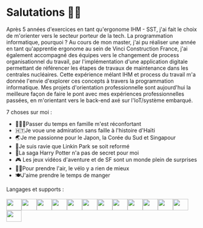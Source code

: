 # Salutations 👋🖖

Après 5 années d'exercices en tant qu'ergonome IHM - SST, j'ai fait le choix de m'orienter vers le secteur porteur de la tech.
La programmation informatique, pourquoi ? Au cours de mon master, j'ai pu réaliser une année en tant qu'apprentie ergonome au sein de Vinci Construction France, j'ai également accompagné
des équipes vers le changement de process organisationnel du travail, par l'implémentation d'une application digitale permettant de référencer les étapes de travaux de maintenance 
dans les centrales nucléaires. Cette expérience mélant IHM et process du travail m'a donnée l'envie d'explorer ces concepts à travers la programmation informatique. Mes projets d'orientation professionnelle sont aujourd'hui la meilleure façon de faire le pont avec mes expériences professionnelles passées, en m'orientant vers le back-end axé sur l'IoT/système embarqué. 

7 choses sur moi :
- 👨‍👧‍👦Passer du temps en famille m'est réconfortant 
- 🇭🇹Je voue une admiration sans faille à l'histoire d'Haïti 
- 🌏Je me passionne pour le Japon, la Corée du Sud et Singapour
- 🤘Je suis ravie que Linkin Park se soit reformé
- 🧙La saga Harry Potter n'a pas de secret pour moi
- 🎮 Les jeux vidéos d'aventure et de SF sont un monde plein de surprises
- 🚴‍♀️Pour prendre l'air, le vélo y a rien de mieux 
- 🍽J'aime prendre le temps de manger

Langages et supports :
<br>
<br>
<img height="30" width="40" src="https://cdn.jsdelivr.net/gh/devicons/devicon@latest/icons/python/python-original.svg" /><img height="30" width="40" src="https://cdn.jsdelivr.net/gh/devicons/devicon@latest/icons/django/django-plain.svg" /><img height="30" width="40" src="https://cdn.jsdelivr.net/gh/devicons/devicon@latest/icons/arduino/arduino-original-wordmark.svg" /><link height="30" width="40" rel="stylesheet" type='text/css' href="https://cdn.jsdelivr.net/gh/devicons/devicon@latest/devicon.min.css" /><img height="30" width="40" src="https://cdn.jsdelivr.net/gh/devicons/devicon@latest/icons/vscode/vscode-original.svg" /><img height="30" width="40" src="https://cdn.jsdelivr.net/gh/devicons/devicon@latest/icons/html5/html5-original.svg" /><img height="30" width="40" src="https://cdn.jsdelivr.net/gh/devicons/devicon@latest/icons/css3/css3-original.svg" /><img height="30" width="40" src="https://cdn.jsdelivr.net/gh/devicons/devicon@latest/icons/javascript/javascript-original.svg" /><img height="30" width="40" src="https://cdn.jsdelivr.net/gh/devicons/devicon@latest/icons/php/php-original.svg" /><img height="30" width="40" src="https://cdn.jsdelivr.net/gh/devicons/devicon@latest/icons/cplusplus/cplusplus-original.svg" /><img height="30" width="40" src="https://cdn.jsdelivr.net/gh/devicons/devicon@latest/icons/azuresqldatabase/azuresqldatabase-original.svg" /><img height="30" width="40" src="https://cdn.jsdelivr.net/gh/devicons/devicon@latest/icons/sqlite/sqlite-original-wordmark.svg" /><img height="30" width="40" src="https://cdn.jsdelivr.net/gh/devicons/devicon@latest/icons/postgresql/postgresql-original-wordmark.svg" /><link height="30" width="40" rel="stylesheet" type='text/css' href="https://cdn.jsdelivr.net/gh/devicons/devicon@latest/devicon.min.css" /><link  height="30" width="40" rel="stylesheet" type='text/css' href="https://cdn.jsdelivr.net/gh/devicons/devicon@latest/devicon.min.css" /><img height="30" width="40" src="https://cdn.jsdelivr.net/gh/devicons/devicon@latest/icons/git/git-original.svg" />
